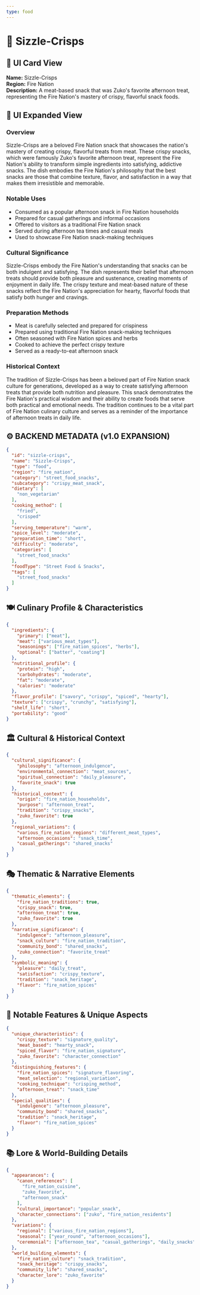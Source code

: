 ```yaml
---
type: food
---
```


# 🥓 Sizzle-Crisps

## 🎴 UI Card View

**Name:** Sizzle-Crisps  
**Region:** Fire Nation  
**Description:** A meat-based snack that was Zuko's favorite afternoon treat, representing the Fire Nation's mastery of crispy, flavorful snack foods.

## 📖 UI Expanded View

### Overview
Sizzle-Crisps are a beloved Fire Nation snack that showcases the nation's mastery of creating crispy, flavorful treats from meat. These crispy snacks, which were famously Zuko's favorite afternoon treat, represent the Fire Nation's ability to transform simple ingredients into satisfying, addictive snacks. The dish embodies the Fire Nation's philosophy that the best snacks are those that combine texture, flavor, and satisfaction in a way that makes them irresistible and memorable.

### Notable Uses
- Consumed as a popular afternoon snack in Fire Nation households
- Prepared for casual gatherings and informal occasions
- Offered to visitors as a traditional Fire Nation snack
- Served during afternoon tea times and casual meals
- Used to showcase Fire Nation snack-making techniques

### Cultural Significance
Sizzle-Crisps embody the Fire Nation's understanding that snacks can be both indulgent and satisfying. The dish represents their belief that afternoon treats should provide both pleasure and sustenance, creating moments of enjoyment in daily life. The crispy texture and meat-based nature of these snacks reflect the Fire Nation's appreciation for hearty, flavorful foods that satisfy both hunger and cravings.

### Preparation Methods
- Meat is carefully selected and prepared for crispiness
- Prepared using traditional Fire Nation snack-making techniques
- Often seasoned with Fire Nation spices and herbs
- Cooked to achieve the perfect crispy texture
- Served as a ready-to-eat afternoon snack

### Historical Context
The tradition of Sizzle-Crisps has been a beloved part of Fire Nation snack culture for generations, developed as a way to create satisfying afternoon treats that provide both nutrition and pleasure. This snack demonstrates the Fire Nation's practical wisdom and their ability to create foods that serve both practical and emotional needs. The tradition continues to be a vital part of Fire Nation culinary culture and serves as a reminder of the importance of afternoon treats in daily life.

## ⚙️ BACKEND METADATA (v1.0 EXPANSION)
```json
{
  "id": "sizzle-crisps",
  "name": "Sizzle-Crisps",
  "type": "food",
  "region": "fire_nation",
  "category": "street_food_snacks",
  "subcategory": "crispy_meat_snack",
  "dietary": [
    "non_vegetarian"
  ],
  "cooking_method": [
    "fried",
    "crisped"
  ],
  "serving_temperature": "warm",
  "spice_level": "moderate",
  "preparation_time": "short",
  "difficulty": "moderate",
  "categories": [
    "street_food_snacks"
  ],
  "foodType": "Street Food & Snacks",
  "tags": [
    "street_food_snacks"
  ]
}
```

## 🍽️ Culinary Profile & Characteristics
```json
{
  "ingredients": {
    "primary": ["meat"],
    "meat": ["various_meat_types"],
    "seasonings": ["fire_nation_spices", "herbs"],
    "optional": ["batter", "coating"]
  },
  "nutritional_profile": {
    "protein": "high",
    "carbohydrates": "moderate",
    "fat": "moderate",
    "calories": "moderate"
  },
  "flavor_profile": ["savory", "crispy", "spiced", "hearty"],
  "texture": ["crispy", "crunchy", "satisfying"],
  "shelf_life": "short",
  "portability": "good"
}
```

## 🏛️ Cultural & Historical Context
```json
{
  "cultural_significance": {
    "philosophy": "afternoon_indulgence",
    "environmental_connection": "meat_sources",
    "spiritual_connection": "daily_pleasure",
    "favorite_snack": true
  },
  "historical_context": {
    "origin": "fire_nation_households",
    "purpose": "afternoon_treat",
    "tradition": "crispy_snacks",
    "zuko_favorite": true
  },
  "regional_variations": {
    "various_fire_nation_regions": "different_meat_types",
    "afternoon_occasions": "snack_time",
    "casual_gatherings": "shared_snacks"
  }
}
```

## 🎭 Thematic & Narrative Elements
```json
{
  "thematic_elements": {
    "fire_nation_traditions": true,
    "crispy_snack": true,
    "afternoon_treat": true,
    "zuko_favorite": true
  },
  "narrative_significance": {
    "indulgence": "afternoon_pleasure",
    "snack_culture": "fire_nation_tradition",
    "community_bond": "shared_snacks",
    "zuko_connection": "favorite_treat"
  },
  "symbolic_meaning": {
    "pleasure": "daily_treat",
    "satisfaction": "crispy_texture",
    "tradition": "snack_heritage",
    "flavor": "fire_nation_spices"
  }
}
```

## 🌟 Notable Features & Unique Aspects
```json
{
  "unique_characteristics": {
    "crispy_texture": "signature_quality",
    "meat_based": "hearty_snack",
    "spiced_flavor": "fire_nation_signature",
    "zuko_favorite": "character_connection"
  },
  "distinguishing_features": {
    "fire_nation_spices": "signature_flavoring",
    "meat_selection": "regional_variation",
    "cooking_technique": "crisping_method",
    "afternoon_treat": "snack_time"
  },
  "special_qualities": {
    "indulgence": "afternoon_pleasure",
    "community_bond": "shared_snacks",
    "tradition": "snack_heritage",
    "flavor": "fire_nation_spices"
  }
}
```

## 📚 Lore & World-Building Details
```json
{
  "appearances": {
    "canon_references": [
      "fire_nation_cuisine",
      "zuko_favorite",
      "afternoon_snack"
    ],
    "cultural_importance": "popular_snack",
    "character_connections": ["zuko", "fire_nation_residents"]
  },
  "variations": {
    "regional": ["various_fire_nation_regions"],
    "seasonal": ["year_round", "afternoon_occasions"],
    "ceremonial": ["afternoon_tea", "casual_gatherings", "daily_snacks"]
  },
  "world_building_elements": {
    "fire_nation_culture": "snack_tradition",
    "snack_heritage": "crispy_snacks",
    "community_life": "shared_snacks",
    "character_lore": "zuko_favorite"
  }
}
```
